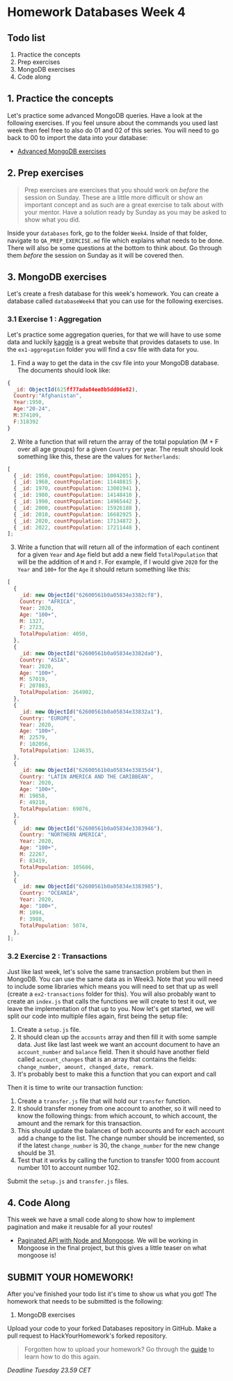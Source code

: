 # Homework Databases Week 4

## **Todo list**

1. Practice the concepts
2. Prep exercises
3. MongoDB exercises
4. Code along

## 1. **Practice the concepts**

Let's practice some advanced MongoDB queries. Have a look at the following exercises. If you feel unsure about the commands you used last week then feel free to also do 01 and 02 of this series. You will need to go back to 00 to import the data into your database:

- [Advanced MongoDB exercises](https://github.com/mattdavis0351/mongodb-labs/blob/master/exercises/03_advanced-mongo-queries.md)

## 2. **Prep exercises**

> Prep exercises are exercises that you should work on _before_ the session on Sunday. These are a little more difficult or show an important concept and as such are a great exercise to talk about with your mentor. Have a solution ready by Sunday as you may be asked to show what you did.

Inside your `databases` fork, go to the folder `Week4`. Inside of that folder, navigate to `QA_PREP_EXERCISE.md` file which explains what needs to be done. There will also be some questions at the bottom to think about. Go through them _before_ the session on Sunday as it will be covered then.

## 3. **MongoDB exercises**

Let's create a fresh database for this week's homework. You can create a database called `databaseWeek4` that you can use for the following exercises.

### 3.1 **Exercise 1 : Aggregation**

Let's practice some aggregation queries, for that we will have to use some data and luckily [kaggle](https://www.kaggle.com/) is a great website that provides datasets to use. In the `ex1-aggregation` folder you will find a csv file with data for you.

1. Find a way to get the data in the csv file into your MongoDB database. The documents should look like:

```js
{
  _id: ObjectId(625ff77ada84ee8b5dd06e82),
  Country:"Afghanistan",
  Year:1950,
  Age:"20-24",
  M:374109,
  F:318392
}
```

2. Write a function that will return the array of the total population (M + F over all age groups) for a given `Country` per year. The result should look something like this, these are the values for `Netherlands`:

```js
[
  { _id: 1950, countPopulation: 10042051 },
  { _id: 1960, countPopulation: 11448815 },
  { _id: 1970, countPopulation: 13001941 },
  { _id: 1980, countPopulation: 14148410 },
  { _id: 1990, countPopulation: 14965442 },
  { _id: 2000, countPopulation: 15926188 },
  { _id: 2010, countPopulation: 16682925 },
  { _id: 2020, countPopulation: 17134872 },
  { _id: 2022, countPopulation: 17211448 },
];
```

3. Write a function that will return all of the information of each continent for a given `Year` and `Age` field but add a new field `TotalPopulation` that will be the addition of `M` and `F`. For example, if I would give `2020` for the `Year` and `100+` for the `Age` it should return something like this:

```js
[
  {
    _id: new ObjectId("62600561b0a05834e3382cf8"),
    Country: "AFRICA",
    Year: 2020,
    Age: "100+",
    M: 1327,
    F: 2723,
    TotalPopulation: 4050,
  },
  {
    _id: new ObjectId("62600561b0a05834e3382da0"),
    Country: "ASIA",
    Year: 2020,
    Age: "100+",
    M: 57019,
    F: 207883,
    TotalPopulation: 264902,
  },
  {
    _id: new ObjectId("62600561b0a05834e33832a1"),
    Country: "EUROPE",
    Year: 2020,
    Age: "100+",
    M: 22579,
    F: 102056,
    TotalPopulation: 124635,
  },
  {
    _id: new ObjectId("62600561b0a05834e33835d4"),
    Country: "LATIN AMERICA AND THE CARIBBEAN",
    Year: 2020,
    Age: "100+",
    M: 19858,
    F: 49218,
    TotalPopulation: 69076,
  },
  {
    _id: new ObjectId("62600561b0a05834e3383946"),
    Country: "NORTHERN AMERICA",
    Year: 2020,
    Age: "100+",
    M: 22267,
    F: 83419,
    TotalPopulation: 105686,
  },
  {
    _id: new ObjectId("62600561b0a05834e3383985"),
    Country: "OCEANIA",
    Year: 2020,
    Age: "100+",
    M: 1094,
    F: 3980,
    TotalPopulation: 5074,
  },
];
```

### 3.2 **Exercise 2 : Transactions**

Just like last week, let's solve the same transaction problem but then in MongoDB. You can use the same data as in Week3. Note that you will need to include some libraries which means you will need to set that up as well (create a `ex2-transactions` folder for this). You will also probably want to create an `index.js` that calls the functions we will create to test it out, we leave the implementation of that up to you. Now let's get started, we will split our code into multiple files again, first being the setup file:

1. Create a `setup.js` file.
2. It should clean up the `accounts` array and then fill it with some sample data. Just like last last week we want an account document to have an `account_number` and `balance` field. Then it should have another field called `account_changes` that is an array that contains the fields: `change_number, amount, changed_date, remark`.
3. It's probably best to make this a function that you can export and call

Then it is time to write our transaction function:

1. Create a `transfer.js` file that will hold our `transfer` function.
2. It should transfer money from one account to another, so it will need to know the following things: from which account, to which account, the amount and the remark for this transaction.
3. This should update the balances of both accounts and for each account add a change to the list. The change number should be incremented, so if the latest `change_number` is 30, the `change_number` for the new change should be 31.
4. Test that it works by calling the function to transfer 1000 from account number 101 to account number 102.

Submit the `setup.js` and `transfer.js` files.

## 4. **Code Along**

This week we have a small code along to show how to implement pagination and make it reusable for all your routes!

- [Paginated API with Node and Mongoose](https://www.youtube.com/watch?v=ZX3qt0UWifc). We will be working in Mongoose in the final project, but this gives a little teaser on what mongoose is!

## **SUBMIT YOUR HOMEWORK!**

After you've finished your todo list it's time to show us what you got! The homework that needs to be submitted is the following:

1. MongoDB exercises

Upload your code to your forked Databases repository in GitHub. Make a pull request to HackYourHomework's forked repository.

> Forgotten how to upload your homework? Go through the [guide](../hand-in-homework-guide.md) to learn how to do this again.

_Deadline Tuesday 23.59 CET_
